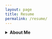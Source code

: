 ```yaml
---
layout: page
title: Resume
permalink: /resume/
---
```



<details><summary><b>About Me</b></summary>

<p>
Hi, I am <i>Anvesh Kollu</i>. I lead a team of data scientists at [Quotient](https://quotient.com). This is my personal website.
</p>


</details>
